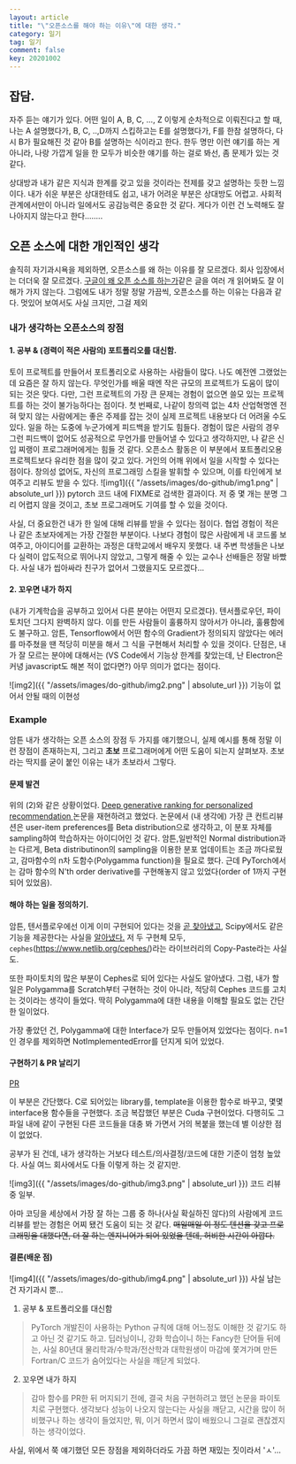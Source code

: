 ```yaml
---
layout: article
title: "\"오픈소스를 해야 하는 이유\"에 대한 생각."
category: 일기
tag: 일기
comment: false
key: 20201002
---
```


## 잡담.
자주 듣는 얘기가 있다. 어떤 일이 A, B, C, ..., Z 이렇게 순차적으로 이뤄진다고 할 때, 나는 A 설명했다가, B, C, ..,D까지 스킵하고는 E를 설명했다가, F를 한참 설명하다, 다시 B가 필요해진 것 같아 B를 설명하는 식이라고 한다. 한두 명만 이런 얘기를 하는 게 아니라, 나랑 가깝게 일을 한 모두가 비슷한 얘기를 하는 걸로 봐선, 좀 문제가 있는 것 같다.

상대방과 내가 같은 지식과 한계를 갖고 있을 것이라는 전제를 갖고 설명하는 듯한 느낌이다. 내가 쉬운 부분은 상대한테도 쉽고, 내가 어려운 부분은 상대방도 어렵고. 사회적 관계에서만이 아니라 일에서도 공감능력은 중요한 것 같다. 게다가 이런 건 노력해도 잘 나아지지 않는다고 한다........

## 오픈 소스에 대한 개인적인 생각
솔직히 자기과시욕을 제외하면, 오픈소스를 왜 하는 이유를 잘 모르겠다.
회사 입장에서는 더더욱 잘 모르겠다. [구글이 왜 오픈 소스를 하는가](https://opensource.google/#:~:text=Google%20believes%20that%20open%20source,technology%2C%20solving%20real%20world%20problems)같은 글을 여러 개 읽어봐도 잘 이해가 가지 않는다. 그럼에도 내가 정말 정말 가끔씩, 오픈소스를 하는 이유는 다음과 같다. 멋있어 보여서도 사실 크지만, 그걸 제외

### 내가 생각하는 오픈소스의 장점

#### 1. 공부 & (경력이 적은 사람의) 포트폴리오를 대신함.
토이 프로젝트를 만들어서 포트폴리오로 사용하는 사람들이 많다. 나도 예전엔 그랬었는데 요즘은 잘 하지 않는다. 무엇인가를 배울 때엔 작은 규모의 프로젝트가 도움이 많이 되는 것은 맞다. 다만, 그런 프로젝트의 가장 큰 문제는 경험이 없으면 쓸모 있는 프로젝트를 하는 것이 불가능하다는 점이다. 첫 번째로, 나같이 창의력 없는 4차 산업혁명엔 전혀 맞지 않는 사람에게는 좋은 주제를 잡는 것이 실제 프로젝트 내용보다 더 어려울 수도 있다. 일을 하는 도중에 누군가에게 피드백을 받기도 힘들다. 경험이 많은 사람의 경우 그런 피드백이 없어도 성공적으로 무언가를 만들어낼 수 있다고 생각하지만, 나 같은 신입 찌랭이 프로그래머에게는 힘들 것 같다. 오픈소스 활동은 이 부분에서 포트폴리오용 프로젝트보다 유리한 점을 많이 갖고 있다. 거인의 어깨 위에서 일을 시작할 수 있다는 점이다. 창의성 없어도, 자신의 프로그래밍 스킬을 발휘할 수 있으며, 이를 타인에게 보여주고 리뷰도 받을 수 있다.
![img1]({{ "/assets/images/do-github/img1.png" | absolute_url }})
pytorch 코드 내에 FIXME로 검색한 결과이다. 저 중 몇 개는 분명 그리 어렵지 않을 것이고, 초보 프로그래머도 기여를 할 수 있을 것이다.


사실, 더 중요한건 내가 한 일에 대해 리뷰를 받을 수 있다는 점이다. 협업 경험이 적은 나 같은 초보자에게는 가장 간절한 부분이다. 나보다 경험이 많은 사람에게 내 코드롤 보여주고, 아이디어를 교환하는 과정은 대학교에서 배우지 못했다. 내 주변 학생들은 나보다 실력이 압도적으로 뛰어나지 않았고, 그렇게 해줄 수 있는 교수나 선배들은 정말 바빴다. 사실 내가 씹아싸라 친구가 없어서 그랬을지도 모르겠다...



#### 2. 꼬우면 내가 하지
(내가 기계학습을 공부하고 있어서 다른 분야는 어떤지 모르겠다). 텐서플로우던, 파이토치던 그다지 완벽하지 않다. 이를 만든 사람들이 훌륭하지 않아서가 아니라, 훌륭함에도 불구하고. 암튼, Tensorflow에서 어떤 함수의 Gradient가 정의되지 않았다는 에러를 마주쳤을 땐 적당히 미분을 해서 그 식을 구현해서 처리할 수 있을 것이다. 단점은, 내가 잘 모르는 분야에 대해서는 (VS Code에서 기능상 한계를 찾았는데, 난 Electron은커녕 javascript도 해본 적이 없다면?) 아무 의미가 없다는 점이다.

![img2]({{ "/assets/images/do-github/img2.png" | absolute_url }})
기능이 없어서 안될 때의 이현성


### Example
암튼 내가 생각하는 오픈 소스의 장점 두 가지를 얘기했으니, 실제 예시를 통해 정말 이런 장점이 존재하는지, 그리고 **초보** 프로그래머에게 어떤 도움이 되는지 살펴보자. 초보라는 딱지를 굳이 붙인 이유는 내가 초보라서 그렇다.

#### 문제 발견
위의 (2)와 같은 상황이었다. [Deep generative ranking for personalized recommendation
](https://dl.acm.org/doi/10.1145/3298689.3347012) 논문을 재현하려고 했었다. 논문에서 (내 생각에) 가장 큰 컨트리뷰션은 user-item preferences를 Beta distribution으로 생각하고, 이 분포 자체를 sampling하여 학습하자는 아이디어인 것 같다. 암튼,일반적인 Normal distribution과는 다르게, Beta distributinon의 sampling을 이용한 분포 업데이트는 조금 까다로웠고, 감마함수의 n차 도함수(Polygamma function)을 필요로 했다. 근데  PyTorch에서는 감마 함수의 N'th order derivative를 구현해놓지 않고 있었다(order of 1까지 구현되어 있었음).

#### 해야 하는 일을 정의하기.
암튼, 텐서플로우에선 이게 이미 구현되어 있다는 것을 [곧 찾아냈고](https://github.com/tensorflow/tensorflow/issues/1741), Scipy에서도 같은 기능을 제공한다는 사실을 [알아냈다.](https://github.com/scipy/scipy/tree/master/scipy/special) 저 두 구현체 모두, `cephes`(https://www.netlib.org/cephes/)라는 라이브러리의 Copy-Paste라는 사실도.

또한 파이토치의 많은 부분이 Cephes로 되어 있다는 사실도 알아냈다. 그럼, 내가 할 일은 Polygamma를 Scratch부터 구현하는 것이 아니라, 적당히 Cephes 코드를 고치는 것이라는 생각이 들었다. 딱히 Polygamma에 대한 내용을 이해할 필요도 없는 간단한 일이었다.

가장 좋았던 건, Polygamma에 대한 Interface가 모두 만들어져 있었다는 점이다. n=1인 경우를 제외하면 NotImplementedError를 던지게 되어 있었다.

#### 구현하기 & PR 날리기
[PR](https://github.com/pytorch/pytorch/pull/42499/)

이 부분은 간단했다. C로 되어있는 library를, template을 이용한 함수로 바꾸고, 몇몇 interface용 함수들을 구현했다. 조금 복잡했던 부분은 Cuda 구현이었다. 다행히도 그 파일 내에 같이 구현된 다른 코드들을 대충 봐 가면서 거의 복붙을 했는데 별 이상한 점이 없었다.

공부가 된 건데, 내가 생각하는 거보다 테스트/의사결정/코드에 대한 기준이 엄청 높았다. 사실 여느 회사에서도 다들 이렇게 하는 것 같지만.

![img3]({{ "/assets/images/do-github/img3.png" | absolute_url }})
코드 리뷰 중 일부.

아마 코딩을 세상에서 가장 잘 하는 그룹 중 하나(사실 확실하진 않다)의 사람에게 코드 리뷰를 받는 경험은 어찌 됐건 도움이 되는 것 같다. ~~매일매일 이 정도 텐션을 갖고 프로그래밍을 대했다면, 더 잘 하는 엔지니어가 되어 있었을 텐데, 허비한 시간이 아깝다.~~

#### 결론(배운 점)
![img4]({{ "/assets/images/do-github/img4.png" | absolute_url }}) 사실 남는 건 자기과시 뿐...

1. 공부 & 포트폴리오를 대신함
> PyTorch 개발진이 사용하는 Python 규칙에 대해 어느정도 이해한 것 같기도 하고 아닌 것 같기도 하고.
> 딥러닝이니, 강화 학습이니 하는 Fancy한 단어들 뒤에는, 사실 80년대 물리학과/수학과/전산학과 대학원생이 마감에 쫓겨가며 만든 Fortran/C 코드가 숨어있다는 사실을 깨닫게 되었다.

2. 꼬우면 내가 하지
> 감마 함수를 PR한 뒤 머지되기 전에, 결국 처음 구현하려고 했던 논문을 파이토치로 구현했다. 생각보다 성능이 나오지 않는다는 사실을 깨닫고, 시간을 많이 허비했구나 하는 생각이 들었지만, 뭐, 이거 하면서 많이 배웠으니 그걸로 괜찮겠지 하는 생각이었다.

사실, 위에서 쭉 얘기했던 모든 장점을 제외하더라도 가끔 하면 재밌는 짓이라서 'ㅅ'...
